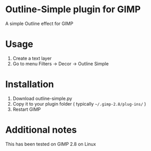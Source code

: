 # Outline-Simple plugin for GIMP
A simple Outline effect for GIMP

# Usage
1. Create a text layer
2. Go to menu Filters -> Decor -> Outline Simple


# Installation
1. Download outline-simple.py
1. Copy it to your plugin folder ( typically `~/.gimp-2.8/plug-ins/` )
1. Restart GIMP

# Additional notes
This has been tested on GIMP 2.8 on Linux
